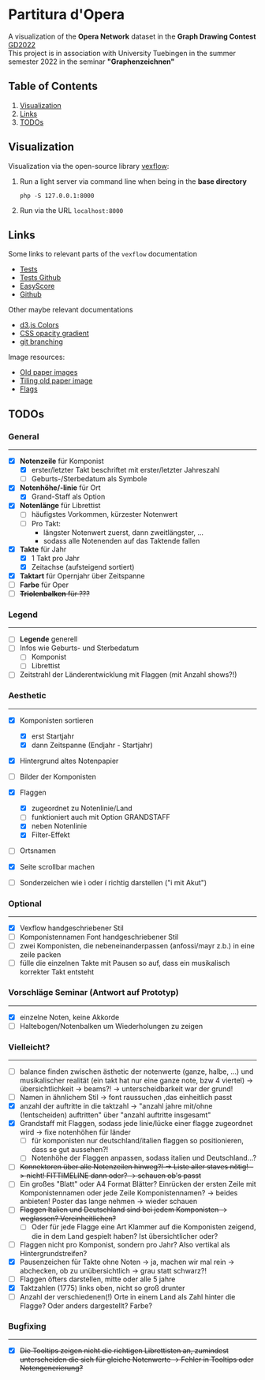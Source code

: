 # Partitura d'Opera

A visualization of the **Opera Network** dataset in the **Graph Drawing Contest** [GD2022](http://mozart.diei.unipg.it/gdcontest/contest2022/contest.html)  
This project is in association with University Tuebingen in the summer semester 2022 in the seminar **"Graphenzeichnen"**

## Table of Contents
1. [Visualization](#1)
1. [Links](#2)
1. [TODOs](#3)

<a name="1"></a>
## Visualization

Visualization via the open-source library [vexflow](https://github.com/0xfe/vexflow):
<!-- 1. find file under `bin/sheet.php` -->
1. Run a light server via command line when being in the **base directory**
	```command
	php -S 127.0.0.1:8000
	```
1. Run via the URL `localhost:8000`
<!-- 1. Run the file `sheet.php` via the URL `localhost:8000/bin/sheet.php` -->

<a name="2"></a>
## Links

Some links to relevant parts of the `vexflow` documentation
- [Tests](http://vexflow.com/tests/?StaveConnector%20module%3A%20StaveConnector%20Combined%20Draw%20Test%20(Canvas))
- [Tests Github](https://github.com/0xfe/vexflow/tree/master/tests)
- [EasyScore](https://github.com/0xfe/vexflow/wiki/Using-EasyScore)
- [Github](https://github.com/0xfe/vexflow)

Other maybe relevant documentations
- [d3.js Colors](https://d3-graph-gallery.com/graph/custom_color.html)
- [CSS opacity gradient](https://stackoverflow.com/questions/15597167/css3-opacity-gradient)
- [git branching](https://git-scm.com/book/en/v2/Git-Branching-Basic-Branching-and-Merging)

Image resources:
- [Old paper images](https://learn-photoshop.club/resources/graphics/50-high-resolution-old-paper-backgrounds-for-free/)
- [Tiling old paper image](https://lostandtaken.com/downloads/tan-seamless-paper-textures-2/)
- [Flags](https://www.countryflags.com/)

<a name="3"></a>
## TODOs

### General
---

- [x] **Notenzeile** für Komponist
	- [x] erster/letzter Takt beschriftet mit erster/letzter Jahreszahl
	- [ ] Geburts-/Sterbedatum als Symbole
- [x] **Notenhöhe/-linie** für Ort
	- [x] Grand-Staff als Option
- [x] **Notenlänge** für Librettist
	- [ ] häufigstes Vorkommen, kürzester Notenwert
	- [ ] Pro Takt:
		- längster Notenwert zuerst, dann zweitlängster, ...
		- sodass alle Notenenden auf das Taktende fallen
- [x] **Takte** für Jahr
	- [x] 1 Takt pro Jahr
	- [x] Zeitachse (aufsteigend sortiert)
- [x] **Taktart** für Opernjahr über Zeitspanne
- [ ] **Farbe** für Oper
- [ ] ~~**Triolenbalken** für ???~~

### Legend
---

- [ ] **Legende** generell
- [ ] Infos wie Geburts- und Sterbedatum
	- [ ] Komponist
	- [ ] Librettist
- [ ] Zeitstrahl der Länderentwicklung mit Flaggen (mit Anzahl shows?!)

### Aesthetic
---

- [x] Komponisten sortieren
	- [x] erst Startjahr
	- [x] dann Zeitspanne (Endjahr - Startjahr)
- [x] Hintergrund altes Notenpapier
- [ ] Bilder der Komponisten
- [x] Flaggen
	- [x] zugeordnet zu Notenlinie/Land
	- [ ] funktioniert auch mit Option GRANDSTAFF
	- [x] neben Notenlinie
	- [x] Filter-Effekt
- [ ] Ortsnamen
- [x] Seite scrollbar machen
- [ ] Sonderzeichen wie ì oder í richtig darstellen ("i mit Akut")


### Optional
---

- [x] Vexflow handgeschriebener Stil
- [ ] Komponistennamen Font handgeschriebener Stil
- [ ] zwei Komponisten, die nebeneinanderpassen (anfossi/mayr z.b.) in eine zeile packen
- [ ] fülle die einzelnen Takte mit Pausen so auf, dass ein musikalisch korrekter Takt entsteht

### Vorschläge Seminar (Antwort auf Prototyp)
---

- [x] einzelne Noten, keine Akkorde
- [ ] Haltebogen/Notenbalken um Wiederholungen zu zeigen

### Vielleicht?
---

- [ ] balance finden zwischen ästhetic der notenwerte (ganze, halbe, ...) und musikalischer realität (ein takt hat nur eine ganze note, bzw 4 viertel) -> übersichtlichkeit -> beams?! -> unterscheidbarkeit war der grund!
- [ ] Namen in ähnlichem Stil -> font raussuchen ,das einheitlich passt
- [x] anzahl der auftritte in die taktzahl -> "anzahl jahre mit/ohne (!entscheiden) auftritten" über "anzahl auftritte insgesamt"
- [x] Grandstaff mit Flaggen, sodass jede linie/lücke einer flagge zugeordnet wird -> fixe notenhöhen für länder
	- [ ] für komponisten nur deutschland/italien flaggen so positionieren, dass se gut aussehen?!
	- [ ] Notenhöhe der Flaggen anpassen, sodass italien und Deutschland...?
- [ ] ~~Konnektoren über alle Notenzeilen hinweg?! -> Liste aller staves nötig! -> nicht! FITTIMELINE dann oder? -> schauen ob's passt~~
- [ ] Ein großes "Blatt" oder A4 Format Blätter? Einrücken der ersten Zeile mit Komponistennamen oder jede Zeile Komponistennamen? -> beides anbieten! Poster das lange nehmen -> wieder schauen
- [ ] ~~Flaggen Italien und Deutschland sind bei jedem Komponisten -> weglassen? Vereinheitlichen?~~
	- [ ] Oder für jede Flagge eine Art Klammer auf die Komponisten zeigend, die in dem Land gespielt haben? Ist übersichtlicher oder?
- [ ] Flaggen nicht pro Komponist, sondern pro Jahr? Also vertikal als Hintergrundstreifen?
- [x] Pausenzeichen für Takte ohne Noten -> ja, machen wir mal rein -> abchecken, ob zu unübersichtlich -> grau statt schwarz?!
- [ ] Flaggen öfters darstellen, mitte oder alle 5 jahre
- [x] Taktzahlen (1775) links oben, nicht so groß drunter
- [ ] Anzahl der verschiedenen(!) Orte in einem Land als Zahl hinter die Flagge? Oder anders dargestellt? Farbe?

### Bugfixing
---

- [x] ~~Die Tooltips zeigen nicht die richtigen Librettisten an, zumindest unterscheiden die sich für gleiche Notenwerte -> Fehler in Tooltips oder Notengenerierung?~~
